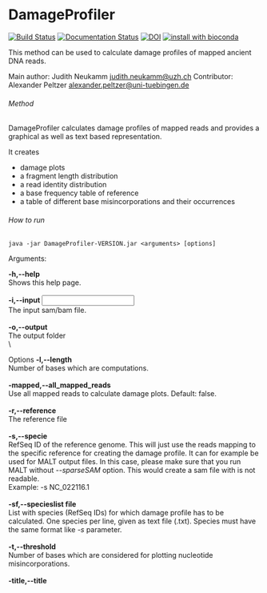 # DamageProfiler
[![Build Status](https://travis-ci.org/Integrative-Transcriptomics/DamageProfiler.svg?branch=master)](https://travis-ci.org/Integrative-Transcriptomics/DamageProfiler)
[![Documentation Status](https://readthedocs.org/projects/damageprofiler/badge/?version=latest)](http://damageprofiler.readthedocs.io/en/latest/?badge=latest)
[![DOI](https://zenodo.org/badge/84447018.svg)](https://zenodo.org/badge/latestdoi/84447018)
[![install with bioconda](https://img.shields.io/badge/install%20with-bioconda-brightgreen.svg?style=flat-square)](http://bioconda.github.io/recipes/damageprofiler/README.html)

This method can be used to calculate damage profiles of mapped ancient DNA reads. 

Main author: Judith Neukamm <judith.neukamm@uzh.ch>
Contributor: Alexander Peltzer <alexander.peltzer@uni-tuebingen.de>

###### Method
DamageProfiler calculates damage profiles of mapped reads and provides a 
graphical as well as text based representation. 

It creates 
- damage plots
- a fragment length distribution
- a read identity distribution 
- a base frequency table of reference 
- a table of different base misincorporations and their occurrences


###### How to run

```
java -jar DamageProfiler-VERSION.jar <arguments> [options]
```




Arguments:

**-h,--help**\
Shows this help page.\
\
**-i,--input <INPUT>**\
The input sam/bam file.\
\
**-o,--output <OUTPUT>**\
The output folder\
\
 
Options
**-l,--length <LENGTH>**\
Number of bases which are computations.\
\
**-mapped,--all_mapped_reads**\
Use all mapped reads to calculate damage plots. Default: false.\
\
**-r,--reference <REFERENCE>**\
The reference file\
\
**-s,--specie <SPECIE>**\
RefSeq ID of the reference genome. This will just use the reads mapping to the specific reference for creating the damage profile. It can for example be used for MALT output files. In this case, please make sure that you run MALT without *--sparseSAM* option. This would create a sam file with is not readable. \
Example: -s NC_022116.1
\
\
**-sf,--specieslist file <SPECIES LIST>**\
List with species (RefSeq IDs) for which damage profile has to be calculated. One species per line, given as text file (.txt). Species must have the same format like *-s* parameter.\
\
**-t,--threshold <THRESHOLD>**\
Number of bases which are considered for plotting nucleotide misincorporations.\
\
**-title,--title <TITLE>**\
Title used for all plots (Default: file name of input SAM/BAM file).\
\
**-yaxis,--yaxis <YAXIS>**\
 Maximal value on y axis (Default: flexible, adapts to the calculated damage).\
\

Running the jar file without any parameter starts a GUI to configure the run.

Stay tuned, a more detailed description, manual and tutorial of DamageProfiler is coming soon.